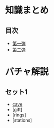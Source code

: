# 知識まとめ

## 目次

- [第一弾](https://github.com/nxteru/Competitive-Programming/blob/main/first/index.md)
- [第二弾](https://github.com/nxteru/Competitive-Programming/blob/main/second/index.md)

# バチャ解説

## セット1
- [cave](https://github.com/nxteru/Competitive-Programming/blob/main/EGOI/cave.md)
- [gift]
- [rings]
- [stations]
